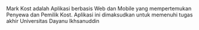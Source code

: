Mark Kost adalah Aplikasi berbasis Web dan Mobile yang mempertemukan Penyewa dan Pemilik Kost.
Aplikasi ini dimaksudkan untuk memenuhi tugas akhir Universitas Dayanu Ikhsanuddin
